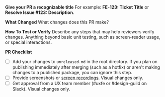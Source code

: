 **Give your PR a recognizable title**
For example: **FE-123: Ticket Title** or **Resolve Issue #123: Description**.

**What Changed**
What changes does this PR make?

**How To Test or Verify**
Describe any steps that may help reviewers verify changes. Anything beyond basic unit testing, such as screen-reader usage, or special interactions.

**PR Checklist**
- [ ] Add your changes to `unreleased.md` in the root directory. If you plan on publishing immediately after merging (such as a hotfix) or aren't making changes to a published package, you can ignore this step.
- [ ] Provide screenshots or [screen recordings](https://getkap.co/). Visual changes only.
- [ ] Get approval from a UX team member (#uxfe or #design-guild on Slack). Visual changes only.
